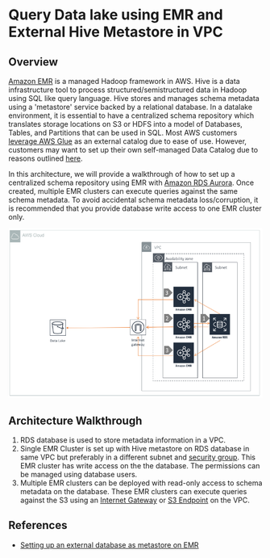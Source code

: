 # Query Data lake using EMR and External Hive Metastore in VPC

## Overview

[Amazon EMR](https://aws.amazon.com/emr/) is a managed Hadoop framework in AWS. Hive is a data infrastructure tool to process structured/semistructured data in Hadoop using SQL like query language. Hive stores and manages schema metadata using a 'metastore' service backed by a relational database. In a datalake environment, it is essential to have a centralized schema repository which translates storage locations on S3 or HDFS into a model of Databases, Tables, and Partitions that can be used in SQL. Most AWS customers [leverage AWS Glue](multi-emr-on-glue-catalog.md) as an external catalog due to ease of use. However, customers may want to set up their own self-managed Data Catalog due to reasons outlined [here](../../).

In this architecture, we will provide a walkthrough of how to set up a centralized schema repository using EMR with [Amazon RDS Aurora](https://aws.amazon.com/rds/aurora). Once created, multiple EMR clusters can execute queries against the same schema metadata. To avoid accidental schema metadata loss/corruption, it is recommended that you provide database write access to one EMR cluster only.

![Query Data lake using EMR and External Hive Metastore](../../.gitbook/assets/analytics-emr-hive-metastore.png)

## Architecture  Walkthrough

1. RDS database is used to store metadata information in a VPC.
2. Single EMR Cluster is set up with Hive metastore on RDS database in same VPC but preferably in a different subnet and [security group](https://docs.aws.amazon.com/AWSEC2/latest/UserGuide/using-network-security.html). This EMR cluster has write access on the the database. The permissions can be managed using database users.
3. Multiple EMR clusters can be deployed with read-only access to schema metadata on the database. These EMR clusters can execute queries against the S3 using an [Internet Gateway](https://docs.aws.amazon.com/vpc/latest/userguide/VPC_Internet_Gateway.html) or [S3 Endpoint](https://docs.aws.amazon.com/vpc/latest/userguide/vpc-endpoints-s3.html) on the VPC.

## References

* [Setting up an external database as metastore on EMR](https://docs.aws.amazon.com/emr/latest/ReleaseGuide/emr-hive-metastore-external.html)

